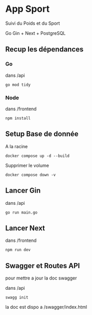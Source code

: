# App Sport

Suivi du Poids et du Sport   

Go Gin + Next + PostgreSQL   


## Recup les dépendances

### Go

dans /api
```
go mod tidy
```

### Node

dans /frontend
```
npm install
```

## Setup Base de donnée

A la racine 
```
docker compose up -d --build
```

Supprimer le volume 
```
docker compose down -v
```

## Lancer Gin

dans /api
```
go run main.go
```

## Lancer Next

dans /frontend

```
npm run dev
```

## Swagger et Routes API

pour mettre a jour la doc swagger 

dans /api
```
swagg init
```

la doc est dispo a /swagger/index.html
